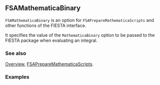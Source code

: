 ## FSAMathematicaBinary

`FSAMathematicaBinary` is an option for `FSAPrepareMathematicaScripts` and other functions of the FIESTA interface.

It specifies the value of the `MathematicaBinary` option to be passed to the FIESTA package when evaluating an integral.

### See also

[Overview](Extra/FeynHelpers.md), [FSAPrepareMathematicaScripts](FSAPrepareMathematicaScripts.md).

### Examples